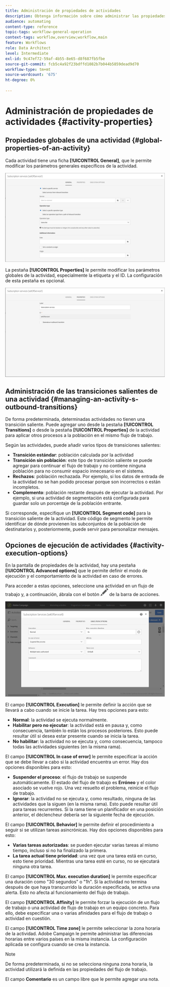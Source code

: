 ```yaml
---
title: Administración de propiedades de actividades
description: Obtenga información sobre cómo administrar las propiedades de las actividades de flujo de trabajo.
audience: automating
content-type: reference
topic-tags: workflow-general-operation
context-tags: workflow,overview;workflow,main
feature: Workflows
role: Data Architect
level: Intermediate
exl-id: 9c47ef72-59af-4b55-8e65-d8f687fb5fbe
source-git-commit: fcb5c4a92f23bdffd1082b7b044b5859dead9d70
workflow-type: tm+mt
source-wordcount: '675'
ht-degree: 0%

---
```


# Administración de propiedades de actividades {#activity-properties}

## Propiedades globales de una actividad {#global-properties-of-an-activity}

Cada actividad tiene una ficha **[!UICONTROL General]**, que le permite modificar los parámetros generales específicos de la actividad.

![](assets/activity-properties.png)

La pestaña **[!UICONTROL Properties]** le permite modificar los parámetros globales de la actividad, especialmente la etiqueta y el ID. La configuración de esta pestaña es opcional.

![](assets/activity-properties2.png)

## Administración de las transiciones salientes de una actividad {#managing-an-activity-s-outbound-transitions}

De forma predeterminada, determinadas actividades no tienen una transición saliente. Puede agregar uno desde la pestaña **[!UICONTROL Transitions]** o desde la pestaña **[!UICONTROL Properties]** de la actividad para aplicar otros procesos a la población en el mismo flujo de trabajo.

Según las actividades, puede añadir varios tipos de transiciones salientes:

* **Transición estándar**: población calculada por la actividad
* **Transición sin población**: este tipo de transición saliente se puede agregar para continuar el flujo de trabajo y no contiene ninguna población para no consumir espacio innecesario en el sistema.
* **Rechazos**: población rechazada. Por ejemplo, si los datos de entrada de la actividad no se han podido procesar porque son incorrectos o están incompletos.
* **Complemento**: población restante después de ejecutar la actividad. Por ejemplo, si una actividad de segmentación está configurada para guardar solo un porcentaje de la población entrante.

Si corresponde, especifique un **[!UICONTROL Segment code]** para la transición saliente de la actividad. Este código de segmento le permite identificar de dónde provienen los subconjuntos de la población de destinatarios y, posteriormente, puede servir para personalizar mensajes.

## Opciones de ejecución de actividades {#activity-execution-options}

En la pantalla de propiedades de la actividad, hay una pestaña **[!UICONTROL Advanced options]** que le permite definir el modo de ejecución y el comportamiento de la actividad en caso de errores.

Para acceder a estas opciones, seleccione una actividad en un flujo de trabajo y, a continuación, ábrala con el botón ![](assets/edit_darkgrey-24px.png) de la barra de acciones.

![](assets/wkf_advanced_parameters.png)

El campo **[!UICONTROL Execution]** le permite definir la acción que se llevará a cabo cuando se inicie la tarea. Hay tres opciones para esto:

* **Normal**: la actividad se ejecuta normalmente.
* **Habilitar pero no ejecutar**: la actividad está en pausa y, como consecuencia, también lo están los procesos posteriores. Esto puede resultar útil si desea estar presente cuando se inicia la tarea.
* **No habilitar**: la actividad no se ejecuta y, como consecuencia, tampoco todas las actividades siguientes (en la misma rama).

El campo **[!UICONTROL In case of error]** le permite especificar la acción que se debe llevar a cabo si la actividad encuentra un error. Hay dos opciones disponibles para esto:

* **Suspender el proceso**: el flujo de trabajo se suspende automáticamente. El estado del flujo de trabajo es **Erróneo** y el color asociado se vuelve rojo. Una vez resuelto el problema, reinicie el flujo de trabajo.
* **Ignorar**: la actividad no se ejecuta y, como resultado, ninguna de las actividades que la siguen (en la misma rama). Esto puede resultar útil para tareas recurrentes. Si la rama tiene un planificador en una posición anterior, el déclencheur debería ser la siguiente fecha de ejecución.

El campo **[!UICONTROL Behavior]** le permite definir el procedimiento a seguir si se utilizan tareas asincrónicas. Hay dos opciones disponibles para esto:

* **Varias tareas autorizadas**: se pueden ejecutar varias tareas al mismo tiempo, incluso si no ha finalizado la primera.
* **La tarea actual tiene prioridad**: una vez que una tarea está en curso, esto tiene prioridad. Mientras una tarea esté en curso, no se ejecutará ninguna otra tarea.

El campo **[!UICONTROL Max. execution duration]** le permite especificar una duración como &quot;30 segundos&quot; o &quot;1h&quot;. Si la actividad no termina después de que haya transcurrido la duración especificada, se activa una alerta. Esto no afecta al funcionamiento del flujo de trabajo.

El campo **[!UICONTROL Affinity]** le permite forzar la ejecución de un flujo de trabajo o una actividad de flujo de trabajo en un equipo concreto. Para ello, debe especificar una o varias afinidades para el flujo de trabajo o actividad en cuestión.

El campo **[!UICONTROL Time zone]** le permite seleccionar la zona horaria de la actividad. Adobe Campaign le permite administrar las diferencias horarias entre varios países en la misma instancia. La configuración aplicada se configura cuando se crea la instancia.

>[!NOTE]
>
>De forma predeterminada, si no se selecciona ninguna zona horaria, la actividad utilizará la definida en las propiedades del flujo de trabajo.

El campo **Comentario** es un campo libre que le permite agregar una nota.
